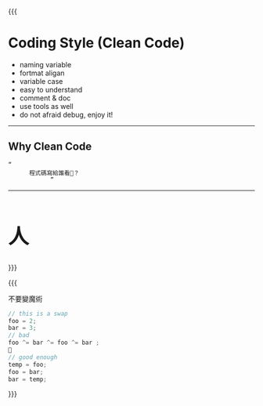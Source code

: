{{{   
  
# Coding Style  (Clean Code)

- naming variable
- fortmat aligan
- variable case
- easy to understand
- comment & doc 
- use tools as well
- do not afraid debug, enjoy it!

---     
##   Why Clean Code 
	“
	      程式碼寫給誰看？ 
	   			” 

---   

<div style="font-size:1.5em;">
    <h1>人</h1>
</div>	


}}}  
  
{{{    



不要變魔術

```js
// this is a swap
foo = 2;
bar = 3;
// bad
foo ^= bar ^= foo ^= bar ;  

// good enough
temp = foo;
foo = bar;
bar = temp; 

```


}}}